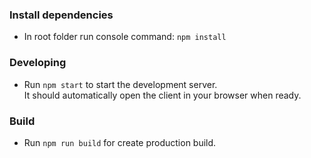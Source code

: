 ### Install dependencies

* In root folder run console command: `npm install`

### Developing

- Run `npm start` to start the development server.  
   It should automatically open the client in your browser when ready.

### Build

- Run `npm run build` for create production build.
